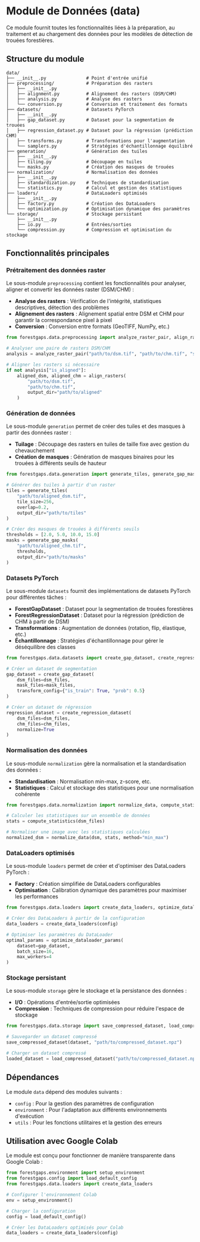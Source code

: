 # Module de Données (data)

Ce module fournit toutes les fonctionnalités liées à la préparation, au traitement et au chargement des données pour les modèles de détection de trouées forestières.

## Structure du module

```
data/
├── __init__.py               # Point d'entrée unifié
├── preprocessing/            # Préparation des rasters
│   ├── __init__.py
│   ├── alignment.py          # Alignement des rasters (DSM/CHM)
│   ├── analysis.py           # Analyse des rasters
│   └── conversion.py         # Conversion et traitement des formats
├── datasets/                 # Datasets PyTorch
│   ├── __init__.py
│   ├── gap_dataset.py        # Dataset pour la segmentation de trouées
│   ├── regression_dataset.py # Dataset pour la régression (prédiction CHM)
│   ├── transforms.py         # Transformations pour l'augmentation
│   └── samplers.py           # Stratégies d'échantillonnage équilibré
├── generation/               # Génération des tuiles
│   ├── __init__.py
│   ├── tiling.py             # Découpage en tuiles
│   └── masks.py              # Création des masques de trouées
├── normalization/            # Normalisation des données
│   ├── __init__.py
│   ├── standardization.py    # Techniques de standardisation
│   └── statistics.py         # Calcul et gestion des statistiques
├── loaders/                  # DataLoaders optimisés
│   ├── __init__.py
│   ├── factory.py            # Création des DataLoaders
│   └── optimization.py       # Optimisation dynamique des paramètres
└── storage/                  # Stockage persistant
    ├── __init__.py
    ├── io.py                 # Entrées/sorties
    └── compression.py        # Compression et optimisation du stockage
```

## Fonctionnalités principales

### Prétraitement des données raster

Le sous-module `preprocessing` contient les fonctionnalités pour analyser, aligner et convertir les données raster (DSM/CHM) :

- **Analyse des rasters** : Vérification de l'intégrité, statistiques descriptives, détection des problèmes
- **Alignement des rasters** : Alignement spatial entre DSM et CHM pour garantir la correspondance pixel à pixel
- **Conversion** : Conversion entre formats (GeoTIFF, NumPy, etc.)

```python
from forestgaps.data.preprocessing import analyze_raster_pair, align_rasters

# Analyser une paire de rasters DSM/CHM
analysis = analyze_raster_pair("path/to/dsm.tif", "path/to/chm.tif", "site1")

# Aligner les rasters si nécessaire
if not analysis["is_aligned"]:
    aligned_dsm, aligned_chm = align_rasters(
        "path/to/dsm.tif", 
        "path/to/chm.tif", 
        output_dir="path/to/aligned"
    )
```

### Génération de données

Le sous-module `generation` permet de créer des tuiles et des masques à partir des données raster :

- **Tuilage** : Découpage des rasters en tuiles de taille fixe avec gestion du chevauchement
- **Création de masques** : Génération de masques binaires pour les trouées à différents seuils de hauteur

```python
from forestgaps.data.generation import generate_tiles, generate_gap_masks

# Générer des tuiles à partir d'un raster
tiles = generate_tiles(
    "path/to/aligned_dsm.tif", 
    tile_size=256, 
    overlap=0.2,
    output_dir="path/to/tiles"
)

# Créer des masques de trouées à différents seuils
thresholds = [2.0, 5.0, 10.0, 15.0]
masks = generate_gap_masks(
    "path/to/aligned_chm.tif", 
    thresholds, 
    output_dir="path/to/masks"
)
```

### Datasets PyTorch

Le sous-module `datasets` fournit des implémentations de datasets PyTorch pour différentes tâches :

- **ForestGapDataset** : Dataset pour la segmentation de trouées forestières
- **ForestRegressionDataset** : Dataset pour la régression (prédiction de CHM à partir de DSM)
- **Transformations** : Augmentation de données (rotation, flip, élastique, etc.)
- **Échantillonnage** : Stratégies d'échantillonnage pour gérer le déséquilibre des classes

```python
from forestgaps.data.datasets import create_gap_dataset, create_regression_dataset

# Créer un dataset de segmentation
gap_dataset = create_gap_dataset(
    dsm_files=dsm_files,
    mask_files=mask_files,
    transform_config={"is_train": True, "prob": 0.5}
)

# Créer un dataset de régression
regression_dataset = create_regression_dataset(
    dsm_files=dsm_files,
    chm_files=chm_files,
    normalize=True
)
```

### Normalisation des données

Le sous-module `normalization` gère la normalisation et la standardisation des données :

- **Standardisation** : Normalisation min-max, z-score, etc.
- **Statistiques** : Calcul et stockage des statistiques pour une normalisation cohérente

```python
from forestgaps.data.normalization import normalize_data, compute_statistics

# Calculer les statistiques sur un ensemble de données
stats = compute_statistics(dsm_files)

# Normaliser une image avec les statistiques calculées
normalized_dsm = normalize_data(dsm, stats, method="min_max")
```

### DataLoaders optimisés

Le sous-module `loaders` permet de créer et d'optimiser des DataLoaders PyTorch :

- **Factory** : Création simplifiée de DataLoaders configurables
- **Optimisation** : Calibration dynamique des paramètres pour maximiser les performances

```python
from forestgaps.data.loaders import create_data_loaders, optimize_dataloader_params

# Créer des DataLoaders à partir de la configuration
data_loaders = create_data_loaders(config)

# Optimiser les paramètres du DataLoader
optimal_params = optimize_dataloader_params(
    dataset=gap_dataset,
    batch_size=16,
    max_workers=4
)
```

### Stockage persistant

Le sous-module `storage` gère le stockage et la persistance des données :

- **I/O** : Opérations d'entrée/sortie optimisées
- **Compression** : Techniques de compression pour réduire l'espace de stockage

```python
from forestgaps.data.storage import save_compressed_dataset, load_compressed_dataset

# Sauvegarder un dataset compressé
save_compressed_dataset(dataset, "path/to/compressed_dataset.npz")

# Charger un dataset compressé
loaded_dataset = load_compressed_dataset("path/to/compressed_dataset.npz")
```

## Dépendances

Le module `data` dépend des modules suivants :
- `config` : Pour la gestion des paramètres de configuration
- `environment` : Pour l'adaptation aux différents environnements d'exécution
- `utils` : Pour les fonctions utilitaires et la gestion des erreurs

## Utilisation avec Google Colab

Le module est conçu pour fonctionner de manière transparente dans Google Colab :

```python
from forestgaps.environment import setup_environment
from forestgaps.config import load_default_config
from forestgaps.data.loaders import create_data_loaders

# Configurer l'environnement Colab
env = setup_environment()

# Charger la configuration
config = load_default_config()

# Créer les DataLoaders optimisés pour Colab
data_loaders = create_data_loaders(config)
``` 